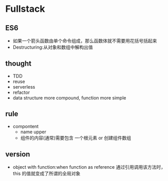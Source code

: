 # Fullstack

## ES6

* 如果一个箭头函数由单个命令组成，那么函数体就不需要用花括号括起来
* Destructuring:从对象和数组中解构出值

## thought

- TDD
- reuse
- serverless
- refactor
- data structure more compound, function more simple

## rule

- compontent
  - name upper
  - 组件的内容(通常)需要包含 一个根元素 or 创建组件数组

## version

- object with function:when function as reference 通过引用调用该方法时， this 的值就变成了所谓的全局对象